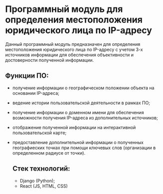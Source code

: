 # Программный модуль для определения местоположения юридического лица по IP-адресу

Данный программный модуль предназначен для определения местоположения юридического лица по IP-адресу с учетом 3-х источников информации для обеспечения объективности и достоверности полученной информации.

## Функции ПО:
- получение информации о географическом положении объекта на основании IP-адреса;
- ведение истории пользовательской деятельности в рамках ПО;
- получение информации о доменном имени для обеспечения возможности получения IP-адреса из дополнительных источников;
- отображение полученной информации на интерактивной пользовательской карте;
- предоставление дополнительной информации о полученных географиеских точках при помощи ключевых слов (организации в определенном радиусе от точки).

  ## Стек технологий:
  - Django (Python);
  - React (JS, HTML, CSS)

